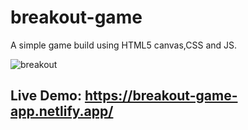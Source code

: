 # breakout-game
A simple game build using HTML5 canvas,CSS and JS.

![breakout](https://user-images.githubusercontent.com/63690382/108012750-49935480-7032-11eb-9e64-61e94c86475e.PNG)

## Live Demo: https://breakout-game-app.netlify.app/

